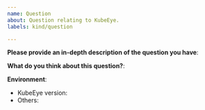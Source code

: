 ```yaml
---
name: Question
about: Question relating to KubeEye.
labels: kind/question

---
```


**Please provide an in-depth description of the question you have**:

**What do you think about this question?**:

**Environment**:
- KubeEye version:
- Others: